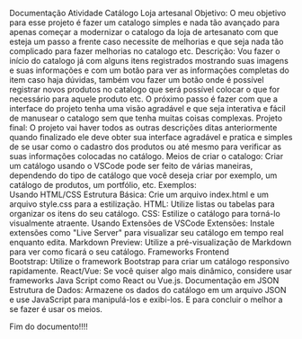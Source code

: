 Documentação Atividade Catálogo
Loja artesanal
Objetivo: O meu objetivo para esse projeto é fazer um catalogo simples e nada tão avançado para apenas começar a modernizar o catalogo da loja de artesanato com que esteja um passo a frente caso necessite de melhorias e que seja nada tão complicado para 
fazer melhorias no catalogo etc.
Descrição: Vou fazer o início do catalogo já com alguns itens registrados mostrando suas imagens e suas informações e com um botão para ver as informações completas do item caso haja dúvidas, 
também vou fazer um botão onde é possível registrar novos produtos no catalogo que será possível colocar o que for necessário para aquele produto etc. 
O próximo passo é fazer com que a interface do projeto tenha uma visão agradável e que seja interativa e fácil de manusear o catalogo sem que tenha muitas coisas complexas.
Projeto final: O projeto vai haver todos as outras descrições ditas anteriormente quando finalizado ele deve obter sua interface agradável e pratica e simples de se usar como o cadastro dos produtos ou até mesmo para verificar as suas informações colocadas no catálogo.
Meios de criar o catalogo: Criar um catálogo usando o VSCode pode ser feito de várias maneiras, 
dependendo do tipo de catálogo que você deseja criar por exemplo, um catálogo de produtos, um portfólio, etc.
Exemplos:  
Usando HTML/CSS 
Estrutura Básica: Crie um arquivo index.html e um arquivo style.css para a estilização. 
HTML: Utilize listas ou tabelas para organizar os itens do seu catálogo. 
CSS: Estilize o catálogo para torná-lo visualmente atraente. 
Usando Extensões de VSCode
Extensões: Instale extensões como "Live Server" para visualizar seu catálogo em tempo real enquanto edita.
Markdown Preview: Utilize a pré-visualização de Markdown para ver como ficará o seu catálogo. 
Frameworks Frontend  
Bootstrap: Utilize o framework Bootstrap para criar um catálogo responsivo rapidamente. 
React/Vue: Se você quiser algo mais dinâmico, considere usar frameworks Java Script como React ou Vue.js. 
Documentação em JSON 
Estrutura de Dados: Armazene os dados do catálogo em um arquivo JSON e use JavaScript para manipulá-los e exibi-los.
E para concluir o melhor a se fazer é usar os meios.



Fim do documento!!!!
